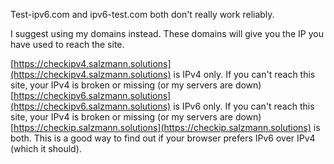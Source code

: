 Test-ipv6.com and ipv6-test.com both don't really work reliably.  

I suggest using my domains instead. 
These domains will give you the IP you have used to reach the site. 

[https://checkipv4.salzmann.solutions](https://checkipv4.salzmann.solutions) is IPv4 only. If you can't reach this site, your IPv4 is broken or missing (or my servers are down)  
[https://checkipv6.salzmann.solutions](https://checkipv6.salzmann.solutions) is IPv6 only. If you can't reach this site, your IPv4 is broken or missing (or my servers are down)  
[https://checkip.salzmann.solutions](https://checkip.salzmann.solutions) is both. This is a good way to find out if your browser prefers IPv6 over IPv4 (which it should).  
